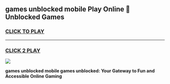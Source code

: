 
## games unblocked mobile Play Online 👋 Unblocked Games
<h3>
<a href="https://premium.freeplayer.one?title=games_unblocked_mobile&ref=19F">CLICK TO PLAY</a></h3>
<hr>

<h3>
<a href="https://premium.freeplayer.one?title=games_unblocked_mobile&ref=19F">CLICK 2 PLAY</a>
  
</h3>

<a href="https://premium.freeplayer.one?title=games_unblocked_mobile&ref=19F"><img src="https://clearcache.store/games.png"></a>


**games unblocked mobile games unblocked: Your Gateway to Fun and Accessible Online Gaming**
